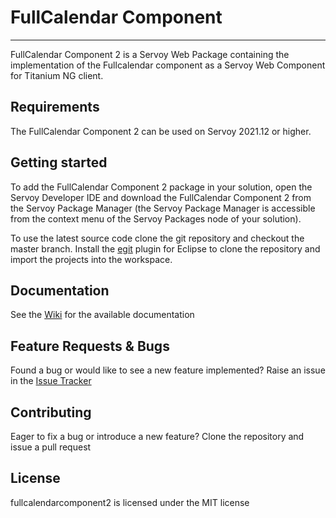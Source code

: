 # FullCalendar Component
-------------
FullCalendar Component 2 is a Servoy Web Package containing the implementation of the Fullcalendar component as a Servoy Web Component for Titanium NG client.

Requirements
-------------
The FullCalendar Component 2 can be used on Servoy 2021.12 or higher.


Getting started
-------------
To add the FullCalendar Component 2 package in your solution, open the Servoy Developer IDE and download the FullCalendar Component 2 from the Servoy Package Manager (the Servoy Package Manager is accessible from the context menu of the Servoy Packages node of your solution).

To use the latest source code clone the git repository and checkout the master branch. Install the [egit](http://www.eclipse.org/egit/download/) plugin for Eclipse to clone the repository and import the projects into the workspace.



Documentation
-------------
See the [Wiki](https://github.com/Servoy/fullcalendarcomponent2/wiki) for the available documentation


Feature Requests & Bugs
-----------------------
Found a bug or would like to see a new feature implemented? Raise an issue in the [Issue Tracker](https://github.com/Servoy/fullcalendarcomponent2/issues)


Contributing
-------------
Eager to fix a bug or introduce a new feature? Clone the repository and issue a pull request


License
-------
fullcalendarcomponent2 is licensed under the MIT license

